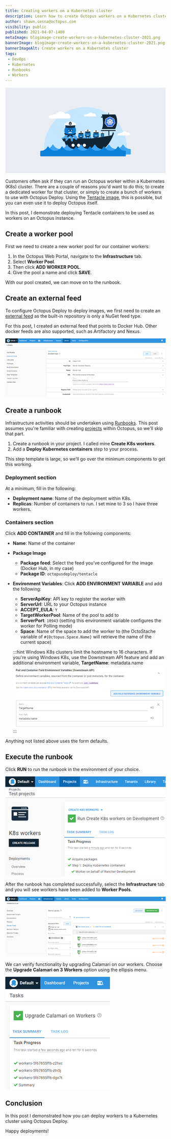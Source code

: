 ```yaml
---
title: Creating workers on a Kubernetes cluster
description: Learn how to create Octopus workers on a Kubernetes cluster using Octopus Deploy.
author: shawn.sesna@octopus.com
visibility: public
published: 2021-04-07-1400
metaImage: blogimage-create-workers-on-a-kubernetes-cluster-2021.png
bannerImage: blogimage-create-workers-on-a-kubernetes-cluster-2021.png
bannerImageAlt: Create workers on a Kubernetes cluster
tags:
 - DevOps
 - Kubernetes
 - Runbooks
 - Workers
---
```


![Create workers on a Kubernetes cluster](blogimage-create-workers-on-a-kubernetes-cluster-2021.png)

Customers often ask if they can run an Octopus worker within a Kubernetes (K8s) cluster. There are a couple of reasons you'd want to do this; to create a dedicated worker for that cluster, or simply to create a bunch of workers to use with Octopus Deploy. Using the [Tentacle image](https://hub.docker.com/r/octopusdeploy/tentacle), this is possible, but you can even use it to deploy Octopus itself. 

In this post, I demonstrate deploying Tentacle containers to be used as workers on an Octopus instance.

## Create a worker pool
First we need to create a new worker pool for our container workers:

1. In the Octopus Web Portal, navigate to the **Infrastructure** tab.
1. Select **Worker Pool**.
1. Then click **ADD WORKER POOL**.
1. Give the pool a name and click **SAVE**.  

With our pool created, we can move on to the runbook.

## Create an external feed

To configure Octopus Deploy to deploy images, we first need to create an [external feed](https://octopus.com/docs/packaging-applications/package-repositories) as the built-in repository is only a NuGet feed type.  

For this post, I created an external feed that points to Docker Hub. Other docker feeds are also supported, such as Artifactory and Nexus.

![Octopus Docker Hub Feed](octopus-docker-hub-feed.png)

## Create a runbook

Infrastructure activities should be undertaken using [Runbooks](https://octopus.com/docs/runbooks). This post assumes you're familiar with creating [projects](https://octopus.com/docs/projects) within Octopus, so we'll skip that part.  

1. Create a runbook in your project. I called mine **Create K8s workers**.
1. Add a **Deploy Kubernetes containers** step to your process.

This step template is large, so we'll go over the minimum components to get this working.

### Deployment section
At a minimum, fill in the following:

- **Deployment name**: Name of the deployment within K8s.
- **Replicas**: Number of containers to run. I set mine to 3 so I have three workers.

### Containers section
Click **ADD CONTAINER** and fill in the following components:

- **Name**: Name of the container
- **Package Image** 
  - **Package feed**: Select the feed you've configured for the image (Docker Hub, in my case)
  - **Package ID**: `octopusdeploy/tentacle`
- **Environment Variables**: Click **ADD ENVIRONMENT VARIABLE** and add the following:
  - **ServerApiKey**: API key to register the worker with
  - **ServerUrl**: URL to your Octopus instance
  - **ACCEPT_EULA**: `Y`
  - **TargetWorkerPool**: Name of the pool to add to
  - **ServerPort**: `10943` (setting this environment variable configures the worker for Polling mode)
  - **Space**: Name of the space to add the worker to (the OctoStache variable of `#{Octopus.Space.Name}` will retrieve the name of the current space)

  :::hint
Windows K8s clusters limit the hostname to 16 characters.  If you're using Windows K8s, use the Downstream API feature and add an additional environment variable, **TargetName**: metadata.name
  ![](octopus-container-targetname.png)
  :::

Anything not listed above uses the form defaults.  

## Execute the runbook
Click **RUN** to run the runbook in the environment of your choice.

![Successful execution of an Octopus runbook](octopus-runbook-success.png)

After the runbook has completed successfully, select the **Infrastructure** tab and you will see workers have been added to **Worker Pools**.

![Octopus worker pool](octopus-worker-pool.png)

We can verify functionality by upgrading Calamari on our workers. Choose the **Upgrade Calamari on 3 Workers** option using the ellipsis menu.

![Upgrading Octopus workers](octopus-upgrade-workers.png)

## Conclusion

In this post I demonstrated how you can deploy workers to a Kubernetes cluster using Octopus Deploy.  

Happy deployments!
